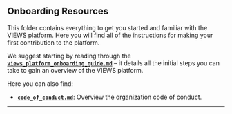## Onboarding Resources

This folder contains everything to get you started and familiar with the VIEWS platform. Here you will find all of the instructions for making your first contribution to the platform. 

We suggest starting by reading through the **[`views_platform_onboarding_guide.md`](./views_platform_onboarding_guide.md)** – it details all the initial steps you can take to gain an overview of the VIEWS platform. 

Here you can also find: 

- **[`code_of_conduct.md`](./code_of_conduct.md)**: Overview the organization code of conduct. 

---